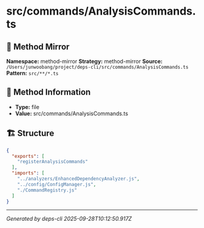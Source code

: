 # src/commands/AnalysisCommands.ts

## 🔧 Method Mirror

**Namespace:** method-mirror
**Strategy:** method-mirror
**Source:** `/Users/junwoobang/project/deps-cli/src/commands/AnalysisCommands.ts`
**Pattern:** `src/**/*.ts`

## 📝 Method Information

- **Type:** file
- **Value:** src/commands/AnalysisCommands.ts

## 🏗️ Structure

```json
{
  "exports": [
    "registerAnalysisCommands"
  ],
  "imports": [
    "../analyzers/EnhancedDependencyAnalyzer.js",
    "../config/ConfigManager.js",
    "./CommandRegistry.js"
  ]
}
```

---
*Generated by deps-cli 2025-09-28T10:12:50.917Z*
